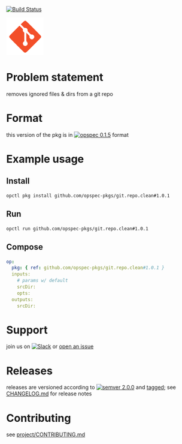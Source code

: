 [![Build Status](https://travis-ci.org/opspec-pkgs/git.repo.clean.svg?branch=master)](https://travis-ci.org/opspec-pkgs/git.repo.clean)

<img src="icon.svg" alt="icon" height="100px">

# Problem statement

removes ignored files & dirs from a git repo

# Format

this version of the pkg is in [![opspec 0.1.5](https://img.shields.io/badge/opspec-0.1.5-brightgreen.svg?colorA=6b6b6b&colorB=fc16be)](https://opspec.io/0.1.5/packages.html) format

# Example usage

## Install

```shell
opctl pkg install github.com/opspec-pkgs/git.repo.clean#1.0.1
```

## Run

```
opctl run github.com/opspec-pkgs/git.repo.clean#1.0.1
```

## Compose

```yaml
op:
  pkg: { ref: github.com/opspec-pkgs/git.repo.clean#1.0.1 }
  inputs:
    # params w/ default
    srcDir:
    opts:
  outputs:
    srcDir:
```

# Support

join us on
[![Slack](https://opspec-slackin.herokuapp.com/badge.svg)](https://opspec-slackin.herokuapp.com/)
or
[open an issue](https://github.com/opspec-pkgs/git.repo.clean/issues)

# Releases

releases are versioned according to
[![semver 2.0.0](https://img.shields.io/badge/semver-2.0.0-brightgreen.svg)](http://semver.org/spec/v2.0.0.html)
and [tagged](https://git-scm.com/book/en/v2/Git-Basics-Tagging); see
[CHANGELOG.md](CHANGELOG.md) for release notes

# Contributing

see
[project/CONTRIBUTING.md](https://github.com/opspec-pkgs/project/blob/master/CONTRIBUTING.md)
